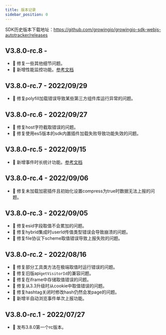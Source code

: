 ```yaml
---
title: 版本记录
sidebar_position: 0
---
```


SDK历史版本下载地址：<https://github.com/growingio/growingio-sdk-webjs-autotracker/releases>

## V3.8.0-rc.8 -

* 🐞 修复一些其他细节问题。
* 🎉 新增性能监控功能。[参考文档](/docs/webjs/3.8/plugins/performance)

## V3.8.0-rc.7 - 2022/09/29

* 🐞 修复polyfill加载错误导致某些第三方组件库运行异常的问题。

## V3.8.0-rc.6 - 2022/09/27

* 🐞 修复host字符截取错误的问题。
* 🐞 修复使用es5版本的sdk内置插件加载失败导致功能失效的问题。

## V3.8.0-rc.5 - 2022/09/15

* 🎉 新增事件时长统计功能。[参考文档](/docs/webjs/3.8/commonlyApi#事件时长统计)

## V3.8.0-rc.4 - 2022/09/06

* 🐞 修复未加载加密插件且初始化设置compress为true时数据无法上报的问题。

## V3.8.0-rc.3 - 2022/09/05

* 🐞 修复esid字段取值不会累加的问题。
* 🐞 修复hybrid集成时userId传值类型错误会导致崩溃的问题。
* 🐞 修复file协议下scheme取值错误导致上报失败的问题。

## V3.8.0-rc.2 - 2022/08/16

* 🐞 修复部分工具类方法在极端取值时运行错误的问题。
* 🐞 修复旧版api`getVisitorId`的兼容问题。
* 🐞 修复在iframe中存储取值错误的问题。
* 🐞 修复从3.3升级时从cookie中取值错误的问题。
* 🐞 修复hashtag关闭时修改hash仍然会发page的问题。
* 🎉 新增半自动浏览事件单次上报功能。

## V3.8.0-rc.1 - 2022/07/27

* 🎉 发布3.8.0第一个rc版本。
